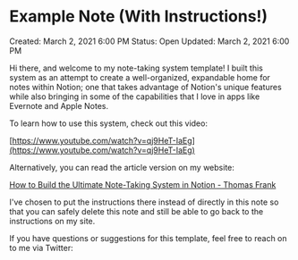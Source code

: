 # Example Note (With Instructions!)

Created: March 2, 2021 6:00 PM
Status: Open
Updated: March 2, 2021 6:00 PM

Hi there, and welcome to my note-taking system template! I built this system as an attempt to create a well-organized, expandable home for notes within Notion; one that takes advantage of Notion's unique features while also bringing in some of the capabilities that I love in apps like Evernote and Apple Notes.

To learn how to use this system, check out this video:

[https://www.youtube.com/watch?v=qj9HeT-IaEg](https://www.youtube.com/watch?v=qj9HeT-IaEg)

Alternatively, you can read the article version on my website:

[How to Build the Ultimate Note-Taking System in Notion - Thomas Frank](https://thomasjfrank.com/notion-note-taking-system/)

I've chosen to put the instructions there instead of directly in this note so that you can safely delete this note and still be able to go back to the instructions on my site.

If you have questions or suggestions for this template, feel free to reach on to me via Twitter: 

[](https://twitter.com/TomFrankly)